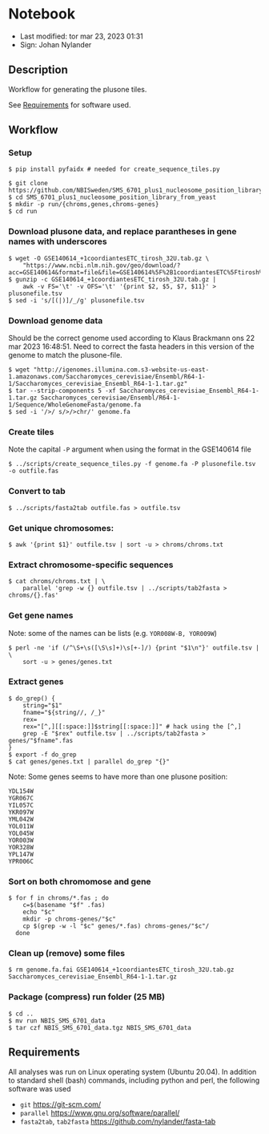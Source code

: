 # Notebook

- Last modified: tor mar 23, 2023  01:31
- Sign: Johan Nylander


## Description

Workflow for generating the plusone tiles.

See [Requirements](#requirements) for software used.


## Workflow

### Setup

    $ pip install pyfaidx # needed for create_sequence_tiles.py

    $ git clone https://github.com/NBISweden/SMS_6701_plus1_nucleosome_position_library_from_yeast.git
    $ cd SMS_6701_plus1_nucleosome_position_library_from_yeast
    $ mkdir -p run/{chroms,genes,chroms-genes}
    $ cd run


### Download plusone data, and replace parantheses in gene names with underscores

    $ wget -O GSE140614_+1coordiantesETC_tirosh_32U.tab.gz \
        "https://www.ncbi.nlm.nih.gov/geo/download/?acc=GSE140614&format=file&file=GSE140614%5F%2B1coordiantesETC%5Ftirosh%5F32U%2Etab%2Egz"
    $ gunzip -c GSE140614_+1coordiantesETC_tirosh_32U.tab.gz |
        awk -v FS='\t' -v OFS='\t' '{print $2, $5, $7, $11}' > plusonefile.tsv
    $ sed -i 's/[(|)]/_/g' plusonefile.tsv


### Download genome data

Should be the correct genome used according to Klaus Brackmann ons 22 mar 2023 16:48:51.
Need to correct the fasta headers in this version of the genome to match the plusone-file.

    $ wget "http://igenomes.illumina.com.s3-website-us-east-1.amazonaws.com/Saccharomyces_cerevisiae/Ensembl/R64-1-1/Saccharomyces_cerevisiae_Ensembl_R64-1-1.tar.gz"
    $ tar --strip-components 5 -xf Saccharomyces_cerevisiae_Ensembl_R64-1-1.tar.gz Saccharomyces_cerevisiae/Ensembl/R64-1-1/Sequence/WholeGenomeFasta/genome.fa
    $ sed -i '/>/ s/>/>chr/' genome.fa


### Create tiles

Note the capital `-P` argument when using the format in the GSE140614 file

    $ ../scripts/create_sequence_tiles.py -f genome.fa -P plusonefile.tsv -o outfile.fas


### Convert to tab

    $ ../scripts/fasta2tab outfile.fas > outfile.tsv


### Get unique chromosomes:

    $ awk '{print $1}' outfile.tsv | sort -u > chroms/chroms.txt


### Extract chromosome-specific sequences

    $ cat chroms/chroms.txt | \
        parallel 'grep -w {} outfile.tsv | ../scripts/tab2fasta > chroms/{}.fas'


### Get gene names

Note: some of the names can be lists (e.g. `YOR008W-B, YOR009W`)

    $ perl -ne 'if (/^\S+\s([\S\s]+)\s[+-]/) {print "$1\n"}' outfile.tsv | \
        sort -u > genes/genes.txt


### Extract genes

    $ do_grep() {
        string="$1"
        fname="${string//, /_}"
        rex=
        rex="[^,][[:space:]]$string[[:space:]]" # hack using the [^,]
        grep -E "$rex" outfile.tsv | ../scripts/tab2fasta > genes/"$fname".fas
    }
    $ export -f do_grep
    $ cat genes/genes.txt | parallel do_grep "{}"


Note: Some genes seems to have more than one plusone position:

    YDL154W
    YGR067C
    YIL057C
    YKR097W
    YML042W
    YOL011W
    YOL045W
    YOR003W
    YOR328W
    YPL147W
    YPR006C


### Sort on both chromomose and gene

    $ for f in chroms/*.fas ; do
        c=$(basename "$f" .fas)
        echo "$c"
        mkdir -p chroms-genes/"$c"
        cp $(grep -w -l "$c" genes/*.fas) chroms-genes/"$c"/
      done


### Clean up (remove) some files

    $ rm genome.fa.fai GSE140614_+1coordiantesETC_tirosh_32U.tab.gz Saccharomyces_cerevisiae_Ensembl_R64-1-1.tar.gz


### Package (compress) run folder (25 MB)

    $ cd ..
    $ mv run NBIS_SMS_6701_data
    $ tar czf NBIS_SMS_6701_data.tgz NBIS_SMS_6701_data


## Requirements

All analyses was run on Linux operating system (Ubuntu 20.04). In addition to
standard shell (bash) commands, including python and perl, the following
software was used

- `git` <https://git-scm.com/>
- `parallel` <https://www.gnu.org/software/parallel/>
- `fasta2tab`, `tab2fasta` <https://github.com/nylander/fasta-tab>

